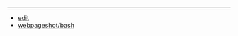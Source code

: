
---

+ [edit](https://github.com/webpageshot/bash/edit/main/README.md)
+ [webpageshot/bash](https://github.com/webpageshot/bash/edit/main/README.md)